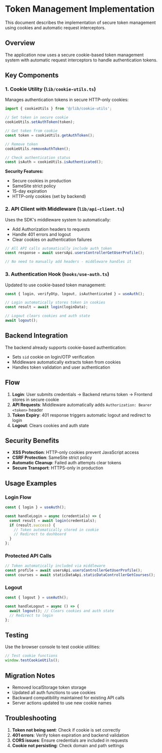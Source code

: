 # Token Management Implementation

This document describes the implementation of secure token management using cookies and automatic request interceptors.

## Overview

The application now uses a secure cookie-based token management system with automatic request interceptors to handle authentication tokens.

## Key Components

### 1. Cookie Utility (`lib/cookie-utils.ts`)

Manages authentication tokens in secure HTTP-only cookies:

```typescript
import { cookieUtils } from '@/lib/cookie-utils';

// Set token in secure cookie
cookieUtils.setAuthToken(token);

// Get token from cookie
const token = cookieUtils.getAuthToken();

// Remove token
cookieUtils.removeAuthToken();

// Check authentication status
const isAuth = cookieUtils.isAuthenticated();
```

**Security Features:**

- Secure cookies in production
- SameSite strict policy
- 15-day expiration
- HTTP-only cookies (set by backend)

### 2. API Client with Middleware (`lib/api-client.ts`)

Uses the SDK's middleware system to automatically:

- Add Authorization headers to requests
- Handle 401 errors and logout
- Clear cookies on authentication failures

```typescript
// All API calls automatically include auth token
const response = await usersApi.usersControllerGetUserProfile();

// No need to manually add headers - middleware handles it
```

### 3. Authentication Hook (`hooks/use-auth.ts`)

Updated to use cookie-based token management:

```typescript
const { login, verifyOtp, logout, isAuthenticated } = useAuth();

// Login automatically stores token in cookies
const result = await login(loginData);

// Logout clears cookies and auth state
await logout();
```

## Backend Integration

The backend already supports cookie-based authentication:

- Sets `sid` cookie on login/OTP verification
- Middleware automatically extracts token from cookies
- Handles token validation and user authentication

## Flow

1. **Login**: User submits credentials → Backend returns token → Frontend stores in secure cookie
2. **API Requests**: Middleware automatically adds `Authorization: Bearer <token>` header
3. **Token Expiry**: 401 response triggers automatic logout and redirect to login
4. **Logout**: Clears cookies and auth state

## Security Benefits

- **XSS Protection**: HTTP-only cookies prevent JavaScript access
- **CSRF Protection**: SameSite strict policy
- **Automatic Cleanup**: Failed auth attempts clear tokens
- **Secure Transport**: HTTPS-only in production

## Usage Examples

### Login Flow

```typescript
const { login } = useAuth();

const handleLogin = async (credentials) => {
  const result = await login(credentials);
  if (result.success) {
    // Token automatically stored in cookie
    // Redirect to dashboard
  }
};
```

### Protected API Calls

```typescript
// Token automatically included via middleware
const profile = await usersApi.usersControllerGetUserProfile();
const courses = await staticDataApi.staticDataControllerGetCourses();
```

### Logout

```typescript
const { logout } = useAuth();

const handleLogout = async () => {
  await logout(); // Clears cookies and auth state
  // Redirect to login
};
```

## Testing

Use the browser console to test cookie utilities:

```javascript
// Test cookie functions
window.testCookieUtils();
```

## Migration Notes

- Removed localStorage token storage
- Updated all auth functions to use cookies
- Backward compatibility maintained for existing API calls
- Server actions updated to use new cookie names

## Troubleshooting

1. **Token not being sent**: Check if cookie is set correctly
2. **401 errors**: Verify token expiration and backend validation
3. **CORS issues**: Ensure credentials are included in requests
4. **Cookie not persisting**: Check domain and path settings
